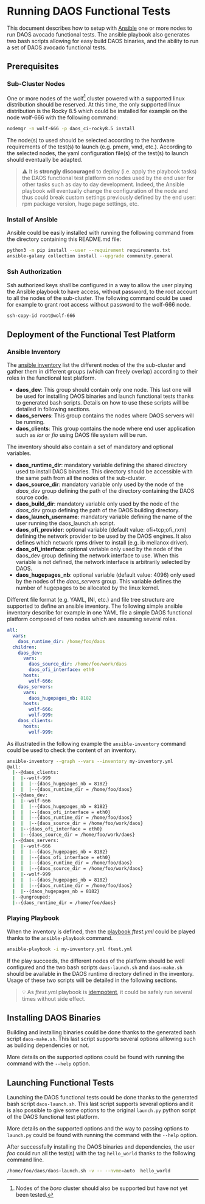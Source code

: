 # Running DAOS Functional Tests

This document describes how to setup with [Ansible](https://www.ansible.com/) one or more nodes to
run DAOS avocado functional tests.  The ansible playbook also generates two bash scripts allowing
for easy build DAOS binaries, and the ability to run a set of DAOS avocado functional tests.

## Prerequisites

### Sub-Cluster Nodes

One or more nodes of the wolf[^1] cluster powered with a supported linux distribution should be
reserved. At this time, the only supported linux distribution is the Rocky 8.5 which could be
installed for example on the node wolf-666 with the following command:

```bash
nodemgr -n wolf-666 -p daos_ci-rocky8.5 install
```

The node(s) to used should be selected according to the hardware requirements of the test(s) to
launch (e.g. pmem, vmd, etc.).  According to the selected nodes, the yaml configuration file(s) of
the test(s) to launch should eventually be adapted.

> :warning: It is **strongly discouraged** to deploy (i.e. apply the playbook tasks) the DAOS
> functional test platform on nodes used by the end user for other tasks such as day to day
> development.  Indeed, the Ansible playbook will eventually change the configuration of the node
> and thus could break custom settings previously defined by the end user:  rpm package version,
> huge page settings, etc.

[^1]: Nodes of the *boro* cluster should also be supported but have not yet been tested.

### Install of Ansible

Ansible could be easily installed with running the following command from the directory containing
this README.md file:

```bash
python3 -m pip install --user --requirement requirements.txt
ansible-galaxy collection install --upgrade community.general
```

### Ssh Authorization

Ssh authorized keys shall be configured in a way to allow the user playing the Ansible playbook
to have access, without password, to the root account to all the nodes of the sub-cluster.  The
following command could be used for example to grant root access without password to the wolf-666
node.

```bash
ssh-copy-id root@wolf-666
```
## Deployment of the Functional Test Platform

### Ansible Inventory

The [ansible inventory](https://docs.ansible.com/ansible/latest/user_guide/intro_inventory.html)
list the different nodes of the the sub-cluster and gather them in different groups (which can
freely overlap) according to their roles in the functional test platform.
- **daos\_dev**: This group should contain only one node.  This last one will be used for installing
  DAOS binaries and launch functional tests thanks to generated bash scripts.  Details on how to use
  these scripts will be detailed in following sections.
- **daos\_servers**: This group contains the nodes where DAOS servers will be running.
- **daos\_clients**: This group contains the node where end user application such as *ior* or *fio*
  using DAOS file system will be run.

The inventory should also contain a set of mandatory and optional variables.
- **daos\_runtime\_dir**: mandatory variable defining the shared directory used to install DAOS
  binaries. This directory should be accessible with the same path from all the nodes of the
  sub-cluster.
- **daos\_source\_dir**: mandatory variable only used by the node of the *daos\_dev* group defining
  the path of the directory containing the DAOS source code.
- **daos\_build\_dir**: mandatory variable only used by the node of the *daos\_dev* group defining
  the path of the DAOS building directory.
- **daos\_launch\_username**: mandatory variable defining the name of the user running the
  daos_launch.sh script.
- **daos\_ofi\_provider**: optional variable (default value: ofi+tcp;ofi_rxm) defining the network
  provider to be used by the DAOS engines.  It also defines which network rpms driver to install
  (e.g. ib mellanox driver).
- **daos\_ofi\_interface**: optional variable only used by the node of the daos\_dev group defining
  the network interface to use.  When this variable is not defined, the network interface is
  arbitrarily selected by DAOS.
- **daos\_hugepages\_nb**: optional variable (default value: 4096) only used by the nodes of the
  *daos\_servers* group.  This variable defines the number of hugepages to be allocated by the linux
  kernel.

Different file format (e.g. YAML, INI, etc.) and file tree structure are supported to define an
ansible inventory.  The following simple ansible inventory describe for example in one YAML file
a simple DAOS functional platform composed of two nodes which are assuming several roles.

```yaml
all:
  vars:
    daos_runtime_dir: /home/foo/daos
  children:
    daos_dev:
      vars:
        daos_source_dir: /home/foo/work/daos
        daos_ofi_interface: eth0
      hosts:
        wolf-666:
    daos_servers:
      vars:
        daos_hugepages_nb: 8182
      hosts:
        wolf-666:
        wolf-999:
    daos_clients:
      hosts:
        wolf-999:
```

As illustrated in the following example the `ansible-inventory` command could be used to check the
content of an inventory.
```bash
ansible-inventory --graph --vars --inventory my-inventory.yml
@all:
  |--@daos_clients:
  |  |--wolf-999
  |  |  |--{daos_hugepages_nb = 8182}
  |  |  |--{daos_runtime_dir = /home/foo/daos}
  |--@daos_dev:
  |  |--wolf-666
  |  |  |--{daos_hugepages_nb = 8182}
  |  |  |--{daos_ofi_interface = eth0}
  |  |  |--{daos_runtime_dir = /home/foo/daos}
  |  |  |--{daos_source_dir = /home/foo/work/daos}
  |  |--{daos_ofi_interface = eth0}
  |  |--{daos_source_dir = /home/foo/work/daos}
  |--@daos_servers:
  |  |--wolf-666
  |  |  |--{daos_hugepages_nb = 8182}
  |  |  |--{daos_ofi_interface = eth0}
  |  |  |--{daos_runtime_dir = /home/foo/daos}
  |  |  |--{daos_source_dir = /home/foo/work/daos}
  |  |--wolf-999
  |  |  |--{daos_hugepages_nb = 8182}
  |  |  |--{daos_runtime_dir = /home/foo/daos}
  |  |--{daos_hugepages_nb = 8182}
  |--@ungrouped:
  |--{daos_runtime_dir = /home/foo/daos}
```

### Playing Playbook

When the inventory is defined, then the
[playbook](https://docs.ansible.com/ansible/latest/user_guide/playbooks_intro.html)
*ftest.yml* could be played thanks to the `ansible-playbook` command.

```bash
ansible-playbook -i my-inventory.yml ftest.yml
```

If the play succeeds, the different nodes of the platform should be well configured and the two bash
scripts `daos-launch.sh` and `daos-make.sh` should be available in the DAOS runtime directory
defined in the inventory. Usage of these two scripts will be detailed in the following sections.

> :bulb: As *ftest.yml* playbook is
> [idempotent](https://docs.ansible.com/ansible/latest/reference_appendices/glossary.html#term-Idempotency),
> it could be safely run several times without side effect.

## Installing DAOS Binaries

Building and installing binaries could be done thanks to the generated bash script `daos-make.sh`.
This last script supports several options alllowing such as building dependencies or not.

More details on the supported options could be found with running the command with the `--help`
option.

## Launching Functional Tests

Launching the DAOS functional tests could be done thanks to the generated bash script
`daos-launch.sh`. This last script supports several options and it is also possible to give some
options to the original `launch.py` python script of the DAOS functional test platform.

More details on the supported options and the way to passing options to `launch.py` could be found
with running the command with the `--help` option.

After successfully installing the DAOS binaries and dependencies, the user *foo* could run all the
test(s) with the tag `hello_world` thanks to the following command line.

```bash
/home/foo/daos/daos-launch.sh -v -- --nvme=auto  hello_world
```

